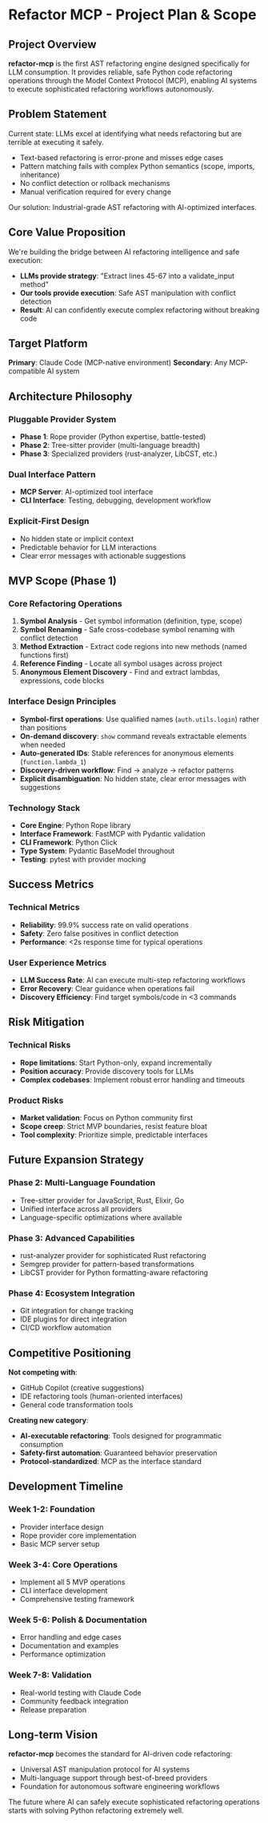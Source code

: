 # Refactor MCP - Project Plan & Scope

## Project Overview

**refactor-mcp** is the first AST refactoring engine designed specifically for LLM consumption. It provides reliable, safe Python code refactoring operations through the Model Context Protocol (MCP), enabling AI systems to execute sophisticated refactoring workflows autonomously.

## Problem Statement

Current state: LLMs excel at identifying what needs refactoring but are terrible at executing it safely.

- Text-based refactoring is error-prone and misses edge cases
- Pattern matching fails with complex Python semantics (scope, imports, inheritance)
- No conflict detection or rollback mechanisms
- Manual verification required for every change

Our solution: Industrial-grade AST refactoring with AI-optimized interfaces.

## Core Value Proposition

We're building the bridge between AI refactoring intelligence and safe execution:

- **LLMs provide strategy**: "Extract lines 45-67 into a validate_input method"
- **Our tools provide execution**: Safe AST manipulation with conflict detection
- **Result**: AI can confidently execute complex refactoring without breaking code

## Target Platform

**Primary**: Claude Code (MCP-native environment)
**Secondary**: Any MCP-compatible AI system

## Architecture Philosophy

### Pluggable Provider System

- **Phase 1**: Rope provider (Python expertise, battle-tested)
- **Phase 2**: Tree-sitter provider (multi-language breadth)
- **Phase 3**: Specialized providers (rust-analyzer, LibCST, etc.)

### Dual Interface Pattern

- **MCP Server**: AI-optimized tool interface
- **CLI Interface**: Testing, debugging, development workflow

### Explicit-First Design

- No hidden state or implicit context
- Predictable behavior for LLM interactions
- Clear error messages with actionable suggestions

## MVP Scope (Phase 1)

### Core Refactoring Operations

1. **Symbol Analysis** - Get symbol information (definition, type, scope)
2. **Symbol Renaming** - Safe cross-codebase symbol renaming with conflict detection
3. **Method Extraction** - Extract code regions into new methods (named functions first)
4. **Reference Finding** - Locate all symbol usages across project
5. **Anonymous Element Discovery** - Find and extract lambdas, expressions, code blocks

### Interface Design Principles

- **Symbol-first operations**: Use qualified names (`auth.utils.login`) rather than positions
- **On-demand discovery**: `show` command reveals extractable elements when needed
- **Auto-generated IDs**: Stable references for anonymous elements (`function.lambda_1`)
- **Discovery-driven workflow**: Find → analyze → refactor patterns
- **Explicit disambiguation**: No hidden state, clear error messages with suggestions

### Technology Stack

- **Core Engine**: Python Rope library
- **Interface Framework**: FastMCP with Pydantic validation
- **CLI Framework**: Python Click
- **Type System**: Pydantic BaseModel throughout
- **Testing**: pytest with provider mocking

## Success Metrics

### Technical Metrics

- **Reliability**: 99.9% success rate on valid operations
- **Safety**: Zero false positives in conflict detection
- **Performance**: <2s response time for typical operations

### User Experience Metrics

- **LLM Success Rate**: AI can execute multi-step refactoring workflows
- **Error Recovery**: Clear guidance when operations fail
- **Discovery Efficiency**: Find target symbols/code in <3 commands

## Risk Mitigation

### Technical Risks

- **Rope limitations**: Start Python-only, expand incrementally
- **Position accuracy**: Provide discovery tools for LLMs
- **Complex codebases**: Implement robust error handling and timeouts

### Product Risks

- **Market validation**: Focus on Python community first
- **Scope creep**: Strict MVP boundaries, resist feature bloat
- **Tool complexity**: Prioritize simple, predictable interfaces

## Future Expansion Strategy

### Phase 2: Multi-Language Foundation

- Tree-sitter provider for JavaScript, Rust, Elixir, Go
- Unified interface across all providers
- Language-specific optimizations where available

### Phase 3: Advanced Capabilities

- rust-analyzer provider for sophisticated Rust refactoring
- Semgrep provider for pattern-based transformations
- LibCST provider for Python formatting-aware refactoring

### Phase 4: Ecosystem Integration

- Git integration for change tracking
- IDE plugins for direct integration
- CI/CD workflow automation

## Competitive Positioning

**Not competing with**:

- GitHub Copilot (creative suggestions)
- IDE refactoring tools (human-oriented interfaces)
- General code transformation tools

**Creating new category**:

- **AI-executable refactoring**: Tools designed for programmatic consumption
- **Safety-first automation**: Guaranteed behavior preservation
- **Protocol-standardized**: MCP as the interface standard

## Development Timeline

### Week 1-2: Foundation

- Provider interface design
- Rope provider core implementation
- Basic MCP server setup

### Week 3-4: Core Operations

- Implement all 5 MVP operations
- CLI interface development
- Comprehensive testing framework

### Week 5-6: Polish & Documentation

- Error handling and edge cases
- Documentation and examples
- Performance optimization

### Week 7-8: Validation

- Real-world testing with Claude Code
- Community feedback integration
- Release preparation

## Long-term Vision

**refactor-mcp** becomes the standard for AI-driven code refactoring:

- Universal AST manipulation protocol for AI systems
- Multi-language support through best-of-breed providers
- Foundation for autonomous software engineering workflows

The future where AI can safely execute sophisticated refactoring operations starts with solving Python refactoring extremely well.
